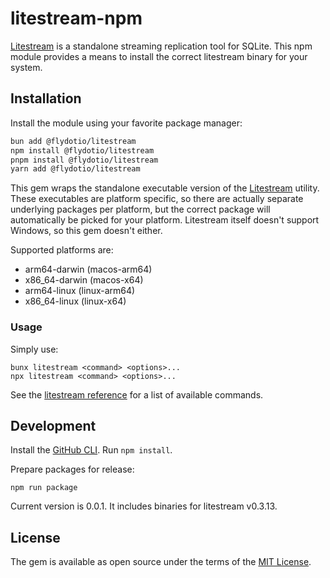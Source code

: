 # litestream-npm

[Litestream](https://litestream.io/) is a standalone streaming replication tool for SQLite. This npm module provides a means to install the correct litestream binary for your system.

## Installation

Install the module using your favorite package manager:

```sh
bun add @flydotio/litestream
npm install @flydotio/litestream
pnpm install @flydotio/litestream
yarn add @flydotio/litestream
```

This gem wraps the standalone executable version of the [Litestream](https://litestream.io/install/source/) utility. These executables are platform specific, so there are actually separate underlying packages per platform, but the correct package will automatically be picked for your platform. Litestream itself doesn't support Windows, so this gem doesn't either.

Supported platforms are:

- arm64-darwin (macos-arm64)
- x86_64-darwin (macos-x64)
- arm64-linux (linux-arm64)
- x86_64-linux (linux-x64)

### Usage

Simply use:

```
bunx litestream <command> <options>...
npx litestream <command> <options>...
```

See the [litestream reference](https://litestream.io/reference/#commands) for a list of available commands.

## Development

Install the [GitHub CLI](https://cli.github.com/).  Run `npm install`.

Prepare packages for release:

```
npm run package
```

Current version is 0.0.1.  It includes binaries for litestream v0.3.13. 

## License

The gem is available as open source under the terms of the [MIT License](https://opensource.org/licenses/MIT).
